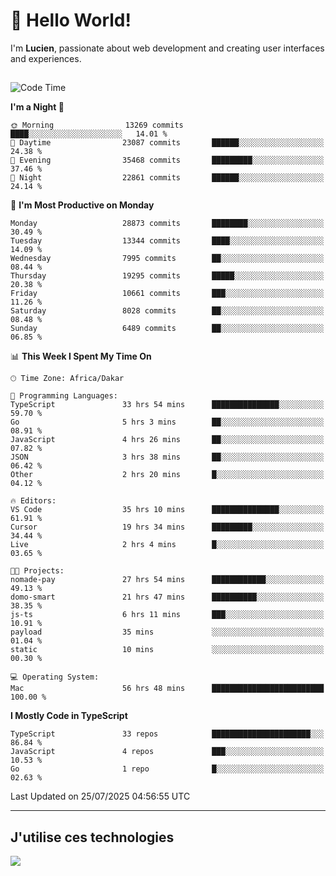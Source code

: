 # 👋 Hello World!

I'm **Lucien**, passionate about web development and creating user interfaces and experiences.

##

<!--START_SECTION:waka-->
![Code Time](http://img.shields.io/badge/Code%20Time-3%2C495%20hrs%2047%20mins-blue)

**I'm a Night 🦉** 

```text
🌞 Morning                13269 commits       ████░░░░░░░░░░░░░░░░░░░░░   14.01 % 
🌆 Daytime                23087 commits       ██████░░░░░░░░░░░░░░░░░░░   24.38 % 
🌃 Evening                35468 commits       █████████░░░░░░░░░░░░░░░░   37.46 % 
🌙 Night                  22861 commits       ██████░░░░░░░░░░░░░░░░░░░   24.14 % 
```
📅 **I'm Most Productive on Monday** 

```text
Monday                   28873 commits       ████████░░░░░░░░░░░░░░░░░   30.49 % 
Tuesday                  13344 commits       ████░░░░░░░░░░░░░░░░░░░░░   14.09 % 
Wednesday                7995 commits        ██░░░░░░░░░░░░░░░░░░░░░░░   08.44 % 
Thursday                 19295 commits       █████░░░░░░░░░░░░░░░░░░░░   20.38 % 
Friday                   10661 commits       ███░░░░░░░░░░░░░░░░░░░░░░   11.26 % 
Saturday                 8028 commits        ██░░░░░░░░░░░░░░░░░░░░░░░   08.48 % 
Sunday                   6489 commits        ██░░░░░░░░░░░░░░░░░░░░░░░   06.85 % 
```


📊 **This Week I Spent My Time On** 

```text
🕑︎ Time Zone: Africa/Dakar

💬 Programming Languages: 
TypeScript               33 hrs 54 mins      ███████████████░░░░░░░░░░   59.70 % 
Go                       5 hrs 3 mins        ██░░░░░░░░░░░░░░░░░░░░░░░   08.91 % 
JavaScript               4 hrs 26 mins       ██░░░░░░░░░░░░░░░░░░░░░░░   07.82 % 
JSON                     3 hrs 38 mins       ██░░░░░░░░░░░░░░░░░░░░░░░   06.42 % 
Other                    2 hrs 20 mins       █░░░░░░░░░░░░░░░░░░░░░░░░   04.12 % 

🔥 Editors: 
VS Code                  35 hrs 10 mins      ███████████████░░░░░░░░░░   61.91 % 
Cursor                   19 hrs 34 mins      █████████░░░░░░░░░░░░░░░░   34.44 % 
Live                     2 hrs 4 mins        █░░░░░░░░░░░░░░░░░░░░░░░░   03.65 % 

🐱‍💻 Projects: 
nomade-pay               27 hrs 54 mins      ████████████░░░░░░░░░░░░░   49.13 % 
domo-smart               21 hrs 47 mins      ██████████░░░░░░░░░░░░░░░   38.35 % 
js-ts                    6 hrs 11 mins       ███░░░░░░░░░░░░░░░░░░░░░░   10.91 % 
payload                  35 mins             ░░░░░░░░░░░░░░░░░░░░░░░░░   01.04 % 
static                   10 mins             ░░░░░░░░░░░░░░░░░░░░░░░░░   00.30 % 

💻 Operating System: 
Mac                      56 hrs 48 mins      █████████████████████████   100.00 % 
```

**I Mostly Code in TypeScript** 

```text
TypeScript               33 repos            ██████████████████████░░░   86.84 % 
JavaScript               4 repos             ███░░░░░░░░░░░░░░░░░░░░░░   10.53 % 
Go                       1 repo              █░░░░░░░░░░░░░░░░░░░░░░░░   02.63 % 
```




 Last Updated on 25/07/2025 04:56:55 UTC
<!--END_SECTION:waka-->
---

## J'utilise ces technologies

<p align="left">
  <a href="https://skillicons.dev">
    <img src="https://skillicons.dev/icons?i=ts,js,go,ruby,css,scss,tailwind,react,vite,nextjs,docker,figma,ableton" />
  </a>
</p>

